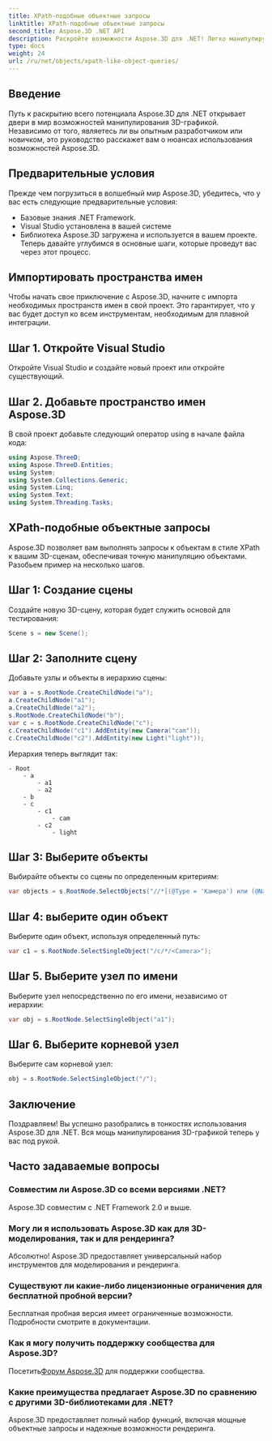 ```yaml
---
title: XPath-подобные объектные запросы
linktitle: XPath-подобные объектные запросы
second_title: Aspose.3D .NET API
description: Раскройте возможности Aspose.3D для .NET! Легко манипулируйте трехмерной графикой с помощью запросов, подобных XPath. Загрузите игру прямо сейчас и получите новый опыт.
type: docs
weight: 24
url: /ru/net/objects/xpath-like-object-queries/
---
```

## Введение
Путь к раскрытию всего потенциала Aspose.3D для .NET открывает двери в мир возможностей манипулирования 3D-графикой. Независимо от того, являетесь ли вы опытным разработчиком или новичком, это руководство расскажет вам о нюансах использования возможностей Aspose.3D.
## Предварительные условия
Прежде чем погрузиться в волшебный мир Aspose.3D, убедитесь, что у вас есть следующие предварительные условия:
- Базовые знания .NET Framework.
- Visual Studio установлена в вашей системе
- Библиотека Aspose.3D загружена и используется в вашем проекте.
Теперь давайте углубимся в основные шаги, которые проведут вас через этот процесс.
## Импортировать пространства имен
Чтобы начать свое приключение с Aspose.3D, начните с импорта необходимых пространств имен в свой проект. Это гарантирует, что у вас будет доступ ко всем инструментам, необходимым для плавной интеграции.
## Шаг 1. Откройте Visual Studio
Откройте Visual Studio и создайте новый проект или откройте существующий.
## Шаг 2. Добавьте пространство имен Aspose.3D
В свой проект добавьте следующий оператор using в начале файла кода:
```csharp
using Aspose.ThreeD;
using Aspose.ThreeD.Entities;
using System;
using System.Collections.Generic;
using System.Linq;
using System.Text;
using System.Threading.Tasks;
```
## XPath-подобные объектные запросы
Aspose.3D позволяет вам выполнять запросы к объектам в стиле XPath к вашим 3D-сценам, обеспечивая точную манипуляцию объектами. Разобьем пример на несколько шагов.
## Шаг 1: Создание сцены
Создайте новую 3D-сцену, которая будет служить основой для тестирования:
```csharp
Scene s = new Scene();
```
## Шаг 2: Заполните сцену
Добавьте узлы и объекты в иерархию сцены:
```csharp
var a = s.RootNode.CreateChildNode("a");
a.CreateChildNode("a1");
a.CreateChildNode("a2");
s.RootNode.CreateChildNode("b");
var c = s.RootNode.CreateChildNode("c");
c.CreateChildNode("c1").AddEntity(new Camera("cam"));
c.CreateChildNode("c2").AddEntity(new Light("light"));
```
Иерархия теперь выглядит так:
```
- Root
    - a
        - a1
        - a2
    - b
    - c
        - c1
            - cam
        - c2
            - light
```
## Шаг 3: Выберите объекты
Выбирайте объекты со сцены по определенным критериям:
```csharp
var objects = s.RootNode.SelectObjects("//*[(@Type = 'Камера') или (@Name = 'light')]");
```
## Шаг 4: выберите один объект
Выберите один объект, используя определенный путь:
```csharp
var c1 = s.RootNode.SelectSingleObject("/c/*/<Camera>");
```
## Шаг 5. Выберите узел по имени
Выберите узел непосредственно по его имени, независимо от иерархии:
```csharp
var obj = s.RootNode.SelectSingleObject("a1");
```
## Шаг 6. Выберите корневой узел
Выберите сам корневой узел:
```csharp
obj = s.RootNode.SelectSingleObject("/");
```
## Заключение
Поздравляем! Вы успешно разобрались в тонкостях использования Aspose.3D для .NET. Вся мощь манипулирования 3D-графикой теперь у вас под рукой.
## Часто задаваемые вопросы
### Совместим ли Aspose.3D со всеми версиями .NET?
Aspose.3D совместим с .NET Framework 2.0 и выше.
### Могу ли я использовать Aspose.3D как для 3D-моделирования, так и для рендеринга?
Абсолютно! Aspose.3D предоставляет универсальный набор инструментов для моделирования и рендеринга.
### Существуют ли какие-либо лицензионные ограничения для бесплатной пробной версии?
Бесплатная пробная версия имеет ограниченные возможности. Подробности смотрите в документации.
### Как я могу получить поддержку сообщества для Aspose.3D?
 Посетить[Форум Aspose.3D](https://forum.aspose.com/c/3d/18) для поддержки сообщества.
### Какие преимущества предлагает Aspose.3D по сравнению с другими 3D-библиотеками для .NET?
Aspose.3D предоставляет полный набор функций, включая мощные объектные запросы и надежные возможности рендеринга.